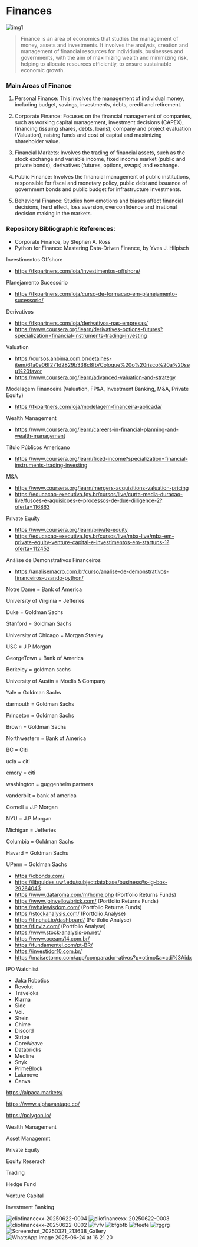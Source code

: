 # Finances

![img1](https://github.com/user-attachments/assets/3320328e-efb4-49c8-bb23-6a1f55002648)

> Finance is an area of ​​economics that studies the management of money, assets and investments. It involves the analysis, creation and management of financial resources for individuals, businesses and governments, with the aim of maximizing wealth and minimizing risk, helping to allocate resources efficiently, to ensure sustainable economic growth.

### Main Areas of Finance

1) Personal Finance: This involves the management of individual money, including budget, savings, investments, debts, credit and retirement.

2) Corporate Finance: Focuses on the financial management of companies, such as working capital management, investment decisions (CAPEX), financing (issuing shares, debts, loans), company and project evaluation (Valuation), raising funds and cost of capital and maximizing shareholder value.

3) Financial Markets: Involves the trading of financial assets, such as the stock exchange and variable income, fixed income market (public and private bonds), derivatives (futures, options, swaps) and exchange.

4) Public Finance: Involves the financial management of public institutions, responsible for fiscal and monetary policy, public debt and issuance of government bonds and public budget for infrastructure investments.

5) Behavioral Finance: Studies how emotions and biases affect financial decisions, herd effect, loss aversion, overconfidence and irrational decision making in the markets.

### Repository Bibliographic References:
- Corporate Finance, by Stephen A. Ross
- Python for Finance: Mastering Data-Driven Finance, by Yves J. Hilpisch

Investimentos Offshore
- https://fkpartners.com/loja/investimentos-offshore/

Planejamento Sucessório
- https://fkpartners.com/loja/curso-de-formacao-em-planejamento-sucessorio/

Derivativos
- https://fkpartners.com/loja/derivativos-nas-empresas/
- https://www.coursera.org/learn/derivatives-options-futures?specialization=financial-instruments-trading-investing

Valuation 
- https://cursos.anbima.com.br/detalhes-item/61a0e06f271d2829b338c8fb/Coloque%20o%20risco%20a%20seu%20favor
- https://www.coursera.org/learn/advanced-valuation-and-strategy

Modelagem Financeira (Valuation, FP&A, Investment Banking, M&A, Private Equity)
- https://fkpartners.com/loja/modelagem-financeira-aplicada/

Wealth Management
- https://www.coursera.org/learn/careers-in-financial-planning-and-wealth-management

Título Públicos Americano
- https://www.coursera.org/learn/fixed-income?specialization=financial-instruments-trading-investing

M&A
- https://www.coursera.org/learn/mergers-acquisitions-valuation-pricing
- https://educacao-executiva.fgv.br/cursos/live/curta-media-duracao-live/fusoes-e-aquisicoes-e-processos-de-due-dilligence-2?oferta=116863

Private Equity 
- https://www.coursera.org/learn/private-equity
- https://educacao-executiva.fgv.br/cursos/live/mba-live/mba-em-private-equity-venture-capital-e-investimentos-em-startups-1?oferta=112452

Análise de Demonstrativos Financeiros
- https://analisemacro.com.br/curso/analise-de-demonstrativos-financeiros-usando-python/

Notre Dame = Bank of America

University of Virginia = Jefferies

Duke = Goldman Sachs

Stanford = Goldman Sachs

University of Chicago = Morgan Stanley

USC = J.P Morgan

GeorgeTown = Bank of America

Berkeley = goldman sachs

University of Austin = Moelis & Company

Yale = Goldman Sachs

darmouth = Goldman Sachs

Princeton = Goldman Sachs

Brown = Goldman Sachs

Northwestern  = Bank of America

BC = Citi

ucla = citi

emory = citi

washington = guggenheim partners

vanderbilt = bank of america

Cornell = J.P Morgan

NYU = J.P Morgan

Michigan = Jefferies

Columbia = Goldman Sachs

Havard = Goldman Sachs

UPenn = Goldman Sachs

- https://cbonds.com/
- https://libguides.uwf.edu/subjectdatabase/business#s-lg-box-29264043
- https://www.dataroma.com/m/home.php (Portfolio Returns Funds)
- https://www.joinyellowbrick.com/ (Portfolio Returns Funds)
- https://whalewisdom.com/ (Portfolio Returns Funds)
- https://stockanalysis.com/ (Portfolio Analyse)
- https://finchat.io/dashboard/ (Portfolio Analyse)
- https://finviz.com/ (Portfolio Analyse)
- https://www.stock-analysis-on.net/
- https://www.oceans14.com.br/
- https://fundamentei.com/pt-BR/
- https://investidor10.com.br/
- https://maisretorno.com/app/comparador-ativos?p=otimo&a=cdi%3Aidx

IPO Watchlist
- Jaka Robotics
- Revolut
- Traveloka
- Klarna
- Side
- Voi.
- Shein
- Chime
- Discord
- Stripe
- CoreWeave
- Databricks
- Medline
- Snyk
- PrimeBlock
- Lalamove
- Canva

https://alpaca.markets/

https://www.alphavantage.co/

https://polygon.io/

Wealth Management

Asset Managemnt

Private Equity

Equity Reserach

Trading 

Hedge Fund

Venture Capital

Investment Banking

![cliofinancexx-20250622-0004](https://github.com/user-attachments/assets/3540587a-8677-4744-978d-13a126d2aa80)
![cliofinancexx-20250622-0003](https://github.com/user-attachments/assets/3f1ac6b1-4956-4849-91f0-4d67da91c582)
![cliofinancexx-20250622-0002](https://github.com/user-attachments/assets/0617c39f-21b0-48ab-b9ac-bfd6702946d4)
![fvfv](https://github.com/user-attachments/assets/a9d7a366-4574-452b-a25e-f17a5f9391f0)
![bfgbfb](https://github.com/user-attachments/assets/73869b0c-5c61-4a32-b5c0-15c7bbab8bc1)
![ffeefe](https://github.com/user-attachments/assets/462a336e-b25f-4459-8a4c-dbfe77b4ceff)
![rggrg](https://github.com/user-attachments/assets/26a5d2a5-696a-434a-8378-92a4ef5ad936)
![Screenshot_20250321_213638_Gallery](https://github.com/user-attachments/assets/d626dba9-be44-4806-9c11-6dcd304a061e)
![WhatsApp Image 2025-06-24 at 16 21 20](https://github.com/user-attachments/assets/431a1e44-99d9-4cd3-b575-8c823af4b033)
